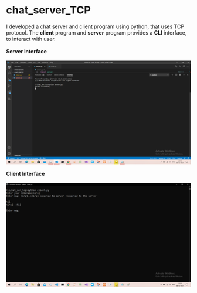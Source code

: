 # chat_server_TCP
I developed a chat server and client program using python, that uses TCP protocol.
The **client** program and **server** program provides a **CLI** interface, to interact with user.<br><br>
**Server Interface**<br><br>
![](s1.png)

**Client Interface**<br><br>
![](c1.png)
